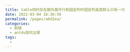 ```yaml
---
title: table同时存在额外展开行和固定列时固定列高度默认只有一行
date: 2022-03-04 16:36:59
permalink: /pages/a6d2ea/
categories:
  - 前端
  - antdv踩坑记录
tags:
  - 
---
```

